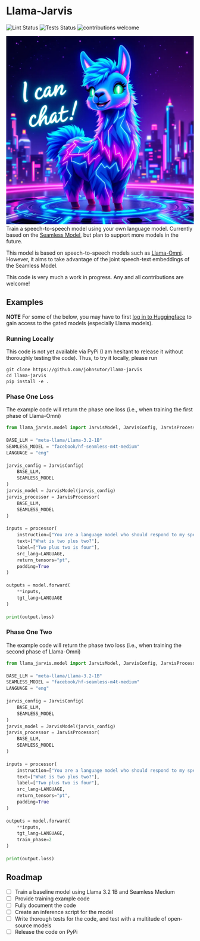 # Llama-Jarvis
![Lint Status](https://github.com/johnsutor/llama-jarvis/workflows/Lint/badge.svg)
![Tests Status](https://github.com/johnsutor/llama-jarvis/workflows/Test/badge.svg)
![contributions welcome](https://img.shields.io/badge/contributions-welcome-blue.svg?style=flat)

![alt text](./assets/llama.png)
Train a speech-to-speech model using your own language model. Currently based on the [Seamless Model](https://huggingface.co/collections/facebook/seamless-communication-6568d486ef451c6ba62c7724), but plan to support more models in the future.

This model is based on speech-to-speech models such as [Llama-Omni](https://github.com/ictnlp/LLaMA-Omni). However, it aims to take advantage of the joint speech-text embeddings of the Seamless Model.

This code is very much a work in progress. Any and all contributions are welcome!  

## Examples
**NOTE** For some of the below, you may have to first [log in to Huggingface](https://huggingface.co/docs/huggingface_hub/main/package_reference/authentication) to gain access to the gated models (especially Llama models).  

### Running Locally 
This code is not yet available via PyPi (I am hesitant to release it without thoroughly testing the code). Thus, to try it locally, please run
```shell 
git clone https://github.com/johnsutor/llama-jarvis
cd llama-jarvis 
pip install -e . 
```

### Phase One Loss
The example code will return the phase one loss (i.e., when training the first phase of Llama-Omni) 
```py 
from llama_jarvis.model import JarvisModel, JarvisConfig, JarvisProcessor

BASE_LLM = "meta-llama/Llama-3.2-1B"
SEAMLESS_MODEL = "facebook/hf-seamless-m4t-medium"
LANGUAGE = "eng"

jarvis_config = JarvisConfig(
    BASE_LLM,
    SEAMLESS_MODEL
)
jarvis_model = JarvisModel(jarvis_config)
jarvis_processor = JarvisProcessor(
    BASE_LLM,
    SEAMLESS_MODEL
)

inputs = processor(
    instruction=["You are a language model who should respond to my speech"],
    text=["What is two plus two?"],
    label=["Two plus two is four"],
    src_lang=LANGUAGE,
    return_tensors="pt",
    padding=True
)

outputs = model.forward(
    **inputs,
    tgt_lang=LANGUAGE
)

print(output.loss)
```

### Phase One Two
The example code will return the phase two loss (i.e., when training the second phase of Llama-Omni) 
```py 
from llama_jarvis.model import JarvisModel, JarvisConfig, JarvisProcessor

BASE_LLM = "meta-llama/Llama-3.2-1B"
SEAMLESS_MODEL = "facebook/hf-seamless-m4t-medium"
LANGUAGE = "eng"

jarvis_config = JarvisConfig(
    BASE_LLM,
    SEAMLESS_MODEL
)
jarvis_model = JarvisModel(jarvis_config)
jarvis_processor = JarvisProcessor(
    BASE_LLM,
    SEAMLESS_MODEL
)

inputs = processor(
    instruction=["You are a language model who should respond to my speech"],
    text=["What is two plus two?"],
    label=["Two plus two is four"],
    src_lang=LANGUAGE,
    return_tensors="pt",
    padding=True
)

outputs = model.forward(
    **inputs,
    tgt_lang=LANGUAGE,
    train_phase=2
)

print(output.loss)
```

## Roadmap
- [ ] Train a baseline model using Llama 3.2 1B and Seamless Medium
- [ ] Provide training example code 
- [ ] Fully document the code 
- [ ] Create an inference script for the model
- [ ] Write thorough tests for the code, and test with a multitude of open-source models 
- [ ] Release the code on PyPi 